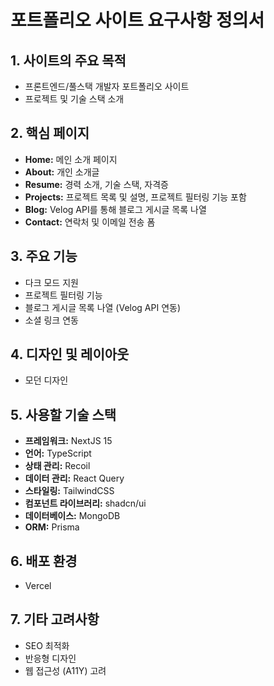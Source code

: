 # 포트폴리오 사이트 요구사항 정의서

## 1. 사이트의 주요 목적
- 프론트엔드/풀스택 개발자 포트폴리오 사이트
- 프로젝트 및 기술 스택 소개

## 2. 핵심 페이지
- **Home:** 메인 소개 페이지
- **About:** 개인 소개글
- **Resume:** 경력 소개, 기술 스택, 자격증
- **Projects:** 프로젝트 목록 및 설명, 프로젝트 필터링 기능 포함
- **Blog:** Velog API를 통해 블로그 게시글 목록 나열
- **Contact:** 연락처 및 이메일 전송 폼

## 3. 주요 기능
- 다크 모드 지원
- 프로젝트 필터링 기능
- 블로그 게시글 목록 나열 (Velog API 연동)
- 소셜 링크 연동

## 4. 디자인 및 레이아웃
- 모던 디자인

## 5. 사용할 기술 스택
- **프레임워크:** NextJS 15
- **언어:** TypeScript
- **상태 관리:** Recoil
- **데이터 관리:** React Query
- **스타일링:** TailwindCSS
- **컴포넌트 라이브러리:** shadcn/ui
- **데이터베이스:** MongoDB
- **ORM:** Prisma

## 6. 배포 환경
- Vercel

## 7. 기타 고려사항
- SEO 최적화
- 반응형 디자인
- 웹 접근성 (A11Y) 고려

